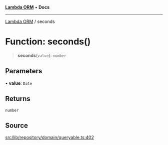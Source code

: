 [**Lambda ORM**](../README.md) • **Docs**

***

[Lambda ORM](../README.md) / seconds

# Function: seconds()

> **seconds**(`value`): `number`

## Parameters

• **value**: `Date`

## Returns

`number`

## Source

[src/lib/repository/domain/queryable.ts:402](https://github.com/lambda-orm/lambdaorm-base/blob/b57bb1d116951848254ba54a2a732f51efc20654/src/lib/repository/domain/queryable.ts#L402)
